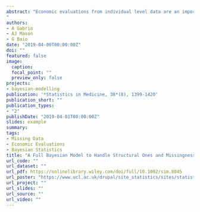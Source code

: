 ```yaml
---
abstract: "Economic evaluations from individual level data are an important component of the process of technology appraisal, with a view to informing resource allocation decisions. A critical problem in these analyses is that both effectiveness and cost data typically present some complexity (eg, nonnormality, spikes, and missingness) that should be addressed using appropriate methods. However, in routine analyses, standardised approaches are typically used, possibly leading to biassed inferences. We present a general Bayesian framework that can handle the complexity. We show the benefits of using our approach with a motivating example, the MenSS trial, for which there are spikes at one in the effectiveness and missingness in both outcomes. We contrast a set of increasingly complex models and perform sensitivity analysis to assess the robustness of the conclusions to a range of plausible missingness assumptions. We demonstrate the flexibility of our approach with a second example, the PBS trial, and extend the framework to accommodate the characteristics of the data in this study. This paper highlights the importance of adopting a comprehensive modelling approach to economic evaluations and the strategic advantages of building these complex models within a Bayesian framework.
"
authors:
- A Gabrio
- AJ Mason
- G Baio
date: "2019-04-00T00:00:00Z"
doi: ""
featured: false
image:
  caption: 
  focal_point: ""
  preview_only: false
projects: 
- bayesian-modelling
publication: '*Statistics in Medicine, 38*(8), 1399-1420'
publication_short: ""
publication_types:
- "2"
publishDate: "2019-04-01T00:00:00Z"
slides: example
summary: 
tags:
- Missing Data
- Economic Evaluations
- Bayesian Statistics
title: "A Full Bayesian Model to Handle Structural Ones and Missingness in Economic Evaluations from Individual-Level Data"
url_code: ""
url_dataset: ""
url_pdf: https://onlinelibrary.wiley.com/doi/full/10.1002/sim.8045
url_poster: "https://www.ucl.ac.uk/drupal/site_statistics/sites/statistics/files/poster_ag_hurdle.pdf"
url_project: ""
url_slides: ""
url_source: ""
url_video: ""
---
```




